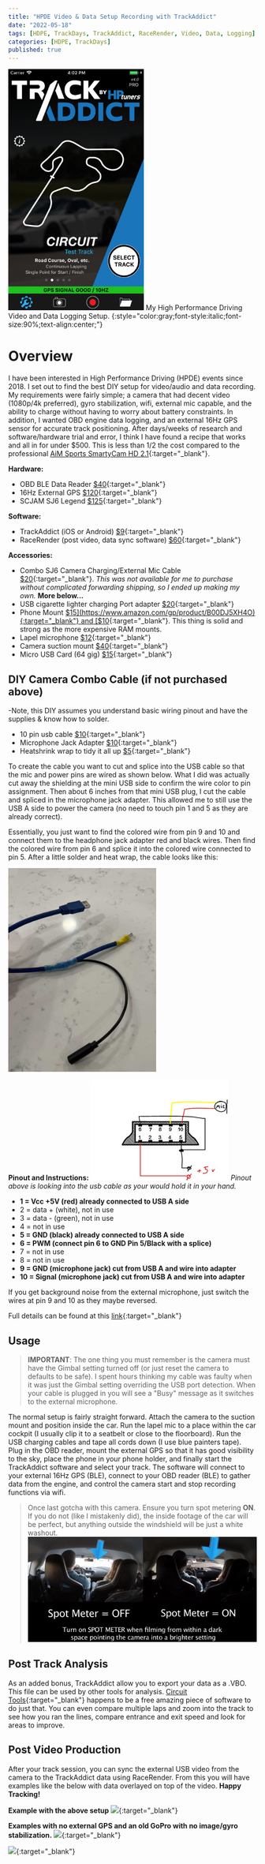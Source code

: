 ```yaml
---
title: "HPDE Video & Data Setup Recording with TrackAddict"
date: "2022-05-18"
tags: [HDPE, TrackDays, TrackAddict, RaceRender, Video, Data, Logging]
categories: [HDPE, TrackDays]
published: true
---
```

<img src="../images/track-addict.jpeg" alt="" width="275"/>
My High Performance Driving Video and Data Logging Setup.
{:style="color:gray;font-style:italic;font-size:90%;text-align:center;"}

# Overview

I have been interested in High Performance Driving (HPDE) events since 2018.  I set out to find the best DIY setup for video/audio and data recording.  My requirements were fairly simple; a camera that had decent video (1080p/4k preferred), gyro stabilization, wifi, external mic capable, and the ability to charge without having to worry about battery constraints.  In addition, I wanted OBD engine data logging, and an external 16Hz GPS sensor for accurate track positioning.  After days/weeks of research and software/hardware trial and error, I think I have found a recipe that works and all in for under $500.  This is less than 1/2 the cost compared to the professional [AiM Sports SmartyCam HD 2.1](https://store.windingroad.com/aim-sports-smartycam-hd-2-1){:target="_blank"}.  

**Hardware:**
* OBD BLE Data Reader [$40](https://www.amazon.com/gp/product/B073XKQQQW){:target="_blank"}
*  16Hz External GPS [$120](https://racebox.ecwid.com/Racebox-Pro-p136884742){:target="_blank"}
*  SCJAM SJ6 Legend [$125](https://www.bhphotovideo.com/c/product/1437113-REG/sjcam_sj6legend_sj6_legend_4k_action.html){:target="_blank"}

**Software:**
* TrackAddict (iOS or Android) [$9](https://racerender.com/TrackAddict/Features.html){:target="_blank"}
* RaceRender (post video, data sync software) [$60](https://racerender.com/RR3/Features.html){:target="_blank"}

**Accessories:**
* Combo SJ6 Camera Charging/External Mic Cable [$20](https://shopee.ph/product/237542451/7620385048?smtt=0.266647243-1608439390.9){:target="_blank"}.  *This was not available for me to purchase without complicated forwarding shipping, so I ended up making my own.*  **More below...**
* USB cigarette lighter charging Port adapter [$20](https://www.amazon.com/Anker-Charger-PowerDrive-Adapter-iPhone/dp/B07PGT7LSR){:target="_blank"}
* Phone Mount [$15](https://www.amazon.com/gp/product/B00DJ5XH4O){:target="_blank"} and [$10](https://www.amazon.com/gp/product/B00WFNNNCC){:target="_blank"}.  This thing is solid and strong as the more expensive RAM mounts.
* Lapel microphone [$12](https://www.amazon.com/PoP-voice-Professional-Microphone-Omnidirectional/dp/B016C4ZG74){:target="_blank"}
* Camera suction mount [$40](https://www.amazon.com/gp/product/B00F19Q7YI){:target="_blank"}
* Micro USB Card (64 gig) [$15](https://www.amazon.com/gp/product/B073JYVKNX){:target="_blank"}

## DIY Camera Combo Cable (if not purchased above)

-Note, this DIY assumes you understand basic wiring pinout and have the supplies & know how to solder.
* 10 pin usb cable [$10](https://www.amazon.com/gp/product/B06XG1J9CY){:target="_blank"}
* Microphone Jack Adapter [$10](https://www.amazon.com/gp/product/B07Y8JS4BS){:target="_blank"}
* Heatshrink wrap to tidy it all up [$5](https://www.amazon.com/gp/product/B01MFA3OFA){:target="_blank"}

To create the cable you want to cut and splice into the USB cable so that the mic and power pins are wired as shown below.  What I did was actually cut away the shielding at the mini USB side to confirm the wire color to pin assignment. Then about 6 inches from that mini USB plug, I cut the cable and spliced in the microphone jack adapter.  This allowed me to still use the USB A side to power the camera (no need to touch pin 1 and 5 as they are already correct).  

Essentially, you just want to find the colored wire from pin 9 and 10 and connect them to the headphone jack adapter red and black wires. Then find the colored wire from pin 6 and splice it into the colored wire connected to pin 5. After a little solder and heat wrap, the cable looks like this:

<img src="../images/sjcam-cable.jpg" alt="" width="300"/>

**Pinout and Instructions:**
![](../images/sjcam-pinout.png)
*Pinout above is looking into the usb cable as your would hold it in your hand.*

- **1 = Vcc +5V (red) already connected to USB A side**
- 2 = data + (white), not in use
- 3 = data - (green), not in use
- 4 = not in use
- **5 = GND (black) already connected to USB A side**
- **6 = PWM (connect pin 6 to GND Pin 5/Black with a splice)**
- 7 = not in use
- 8 = not in use
- **9 = GND (microphone jack) cut from USB A and wire into adapter**
- **10 = Signal (microphone jack) cut from USB A and wire into adapter**

If you get background noise from the external microphone, just switch the wires at pin 9 and 10 as they maybe reversed.

Full details can be found at this [link](https://sjcam.com/community/threads/adding-powerbank-and-external-mic.2440/){:target="_blank"}

## Usage

> **IMPORTANT**:  The one thing you must remember is the camera must have the Gimbal setting turned off (or just reset the camera to defaults to be safe). I spent hours thinking my cable was faulty when it was just the Gimbal setting overriding the USB port detection. When your cable is plugged in you will see a "Busy" message as it switches to the external microphone.

The normal setup is fairly straight forward.  Attach the camera to the suction mount and position inside the car.  Run the lapel mic to a place within the car cockpit (I usually clip it to a seatbelt or close to the floorboard).  Run the USB charging cables and tape all cords down (I use blue painters tape).  Plug in the OBD reader, mount the external GPS so that it has good visibility to the sky, place the phone in your phone holder, and finally start the TrackAddict software and select your track.  The software will connect to your external 16Hz GPS (BLE), connect to your OBD reader (BLE) to gather data from the engine, and control the camera start and stop recording functions via wifi. 

>Once last gotcha with this camera.  Ensure you turn spot metering **ON**.  If you do not (like I mistakenly did), the inside footage of the car will be perfect, but anything outside the windshield will be just a white washout.
![](../images/sjcam-spotmetering.png)

## Post Track Analysis

As an added bonus, TrackAddict allow you to export your data as a .VBO.  This file can be used by other tools for analysis.  [Circuit Tools](https://www.vboxmotorsport.co.uk/index.php/us/support/software){:target="_blank"} happens to be a free amazing piece of software to do just that.  You can even compare multiple laps and zoom into the track to see how you ran the lines, compare entrance and exit speed and look for areas to improve.

## Post Video Production

After your track session, you can sync the external USB video from the camera to the TrackAddict data using RaceRender.  From this you will have examples like the below with data overlayed on top of the video.  **Happy Tracking!**

**Example with the above setup**
[![](https://img.youtube.com/vi/i1e750pw5TE/0.jpg#center)](https://www.youtube.com/watch?v=i1e750pw5TE){:target="_blank"}

**Examples with no external GPS and an old GoPro with no image/gyro stabilization.**
[![](https://img.youtube.com/vi/IJ_6PITpKRk/0.jpg#center)](https://www.youtube.com/watch?v=IJ_6PITpKRk){:target="_blank"}

[![](https://img.youtube.com/vi/3tPvPUWdH2A/0.jpg#center)](https://www.youtube.com/watch?v=3tPvPUWdH2A){:target="_blank"}
